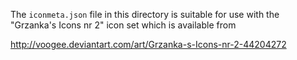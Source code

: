 The `iconmeta.json` file in this directory is suitable for use with the 
"Grzanka's Icons nr 2" icon set which is available from 

http://voogee.deviantart.com/art/Grzanka-s-Icons-nr-2-44204272
